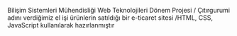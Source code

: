 Bilişim Sistemleri Mühendisliği Web Teknolojileri Dönem Projesi / Çıtırgurumi adını verdiğimiz el işi ürünlerin satıldığı bir e-ticaret sitesi /HTML, CSS, JavaScript kullanılarak hazırlanmıştır
